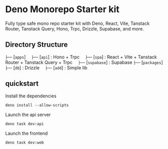 # Deno Monorepo Starter kit

Fully type safe mono repo starter kit with Deno, React, Vite, Tanstack Router, Tanstack Query, Hono, Trpc, Drizzle, Supabase, and more.

## Directory Structure

`├──` [`apps`]
`  ├──` [`api`] : Hono + Trpc
`  ├──` [`spa`] : React + Vite + Tanstack Router + Tanstack Query + Trpc
`  ├──` [`supabase`] : Supabase
`├──` [`packages`]
`  ├──` [`db`] : Drizzle
`  ├──` [`add`] : Simple lib

## quickstart

Install the dependencies

```shell
deno install --allow-scripts
```

Launch the api server

```shell
deno task dev:api
```

Launch the frontend

```shell
deno task dev:web
```

